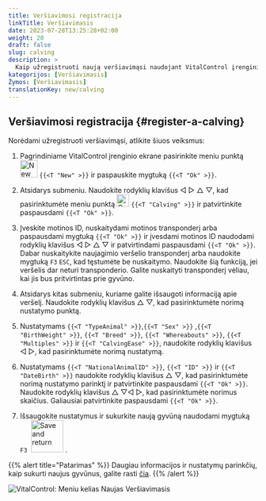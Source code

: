 ```yaml
---
title: Veršiavimosi registracija
linkTitle: Veršiavimasis
date: 2023-07-28T13:25:28+02:00
weight: 20
draft: false
slug: calving
description: >
  Kaip užregistruoti naują veršiavimąsi naudojant VitalControl įrenginį.
kategorijos: [Veršiavimasis]
Žymos: [Veršiavimasis]
translationKey: new/calving
---
```

## Veršiavimosi registracija {#register-a-calving}

Norėdami užregistruoti veršiavimąsi, atlikite šiuos veiksmus:

1. Pagrindiniame VitalControl įrenginio ekrane pasirinkite meniu punktą <img src="/icons/main/new-animal.svg" width="35" align="bottom" alt="New animal" /> `{{<T "New" >}}` ir paspauskite mygtuką `{{<T "Ok" >}}`.

2. Atsidarys submeniu. Naudokite rodyklių klavišus ◁ ▷ △ ▽, kad pasirinktumėte meniu punktą <img src="/icons/actions/calving.svg" width="25" align="bottom" alt="Calving" /> `{{<T "Calving" >}}` ir patvirtinkite paspausdami `{{<T "Ok" >}}`.

3. Įveskite motinos ID, nuskaitydami motinos transponderį arba paspausdami mygtuką `{{<T "Ok" >}}` ir įvesdami motinos ID naudodami rodyklių klavišus ◁ ▷ △ ▽ ir patvirtindami paspausdami `{{<T "Ok" >}}`. Dabar nuskaitykite naujagimio veršelio transponderį arba naudokite mygtuką `F3` `ESC`, kad tęstumėte be nuskaitymo. Naudokite šią funkciją, jei veršelis dar neturi transponderio. Galite nuskaityti transponderį vėliau, kai jis bus pritvirtintas prie gyvūno.

4. Atsidarys kitas submeniu, kuriame galite išsaugoti informaciją apie veršelį. Naudokite rodyklių klavišus △ ▽, kad pasirinktumėte norimą nustatymo punktą.

5. Nustatymams `{{<T "TypeAnimal" >}}`,`{{<T "Sex" >}}` ,`{{<T "BirthWeight" >}}`, `{{<T "Breed" >}}`, `{{<T "Whereabouts" >}}`, `{{<T "Multiples" >}}` ir `{{<T "CalvingEase" >}}`, naudokite rodyklių klavišus ◁ ▷, kad pasirinktumėte norimą nustatymą.

6. Nustatymams `{{<T "NationalAnimalID" >}}`, `{{<T "ID" >}}` ir `{{<T "DateBirth" >}}` naudokite rodyklių klavišus △ ▽, kad pasirinktumėte norimą nustatymo parinktį ir patvirtinkite paspausdami `{{<T "Ok" >}}`. Naudokite rodyklių klavišus △ ▽◁ ▷, kad pasirinktumėte norimus skaičius. Galiausiai patvirtinkite paspausdami `{{<T "Ok" >}}`.

7. Išsaugokite nustatymus ir sukurkite naują gyvūną naudodami mygtuką `F3` &nbsp;<img src="/icons/footer/save_exit.svg" width="65" align="bottom" alt="Save and return" />&nbsp;.


{{% alert title="Patarimas" %}}
Daugiau informacijos ir nustatymų parinkčių, kaip sukurti naujus gyvūnus, galite rasti [čia](../../settings/animal-registration/).
{{% /alert %}}

   ![VitalControl: Meniu kelias Naujas Veršiavimasis](../images/calving.png "Užregistruoti veršiavimąsi")

